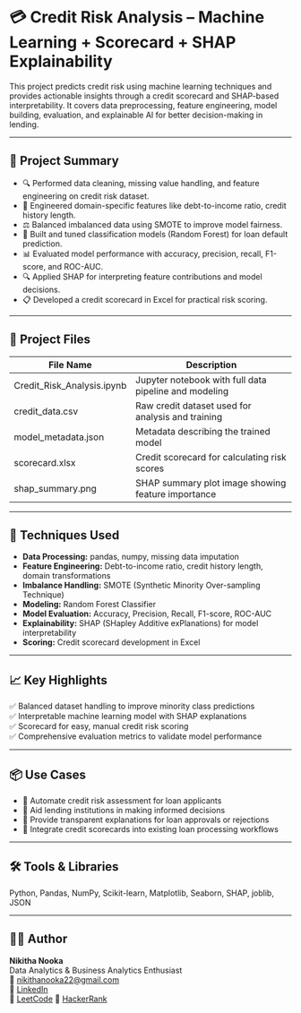 # 💳 Credit Risk Analysis – Machine Learning + Scorecard + SHAP Explainability

This project predicts credit risk using machine learning techniques and provides actionable insights through a credit scorecard and SHAP-based interpretability. It covers data preprocessing, feature engineering, model building, evaluation, and explainable AI for better decision-making in lending.

---

## 📌 Project Summary

- 🔍 Performed data cleaning, missing value handling, and feature engineering on credit risk dataset.  
- 🌱 Engineered domain-specific features like debt-to-income ratio, credit history length.  
- ⚖️ Balanced imbalanced data using SMOTE to improve model fairness.  
- 🌲 Built and tuned classification models (Random Forest) for loan default prediction.  
- 📊 Evaluated model performance with accuracy, precision, recall, F1-score, and ROC-AUC.  
- 🔍 Applied SHAP for interpreting feature contributions and model decisions.  
- 📋 Developed a credit scorecard in Excel for practical risk scoring.  

---

## 📁 Project Files

| File Name                      | Description                                           |
|-------------------------------|-----------------------------------------------------|
| Credit_Risk_Analysis.ipynb     | Jupyter notebook with full data pipeline and modeling |
| credit_data.csv                | Raw credit dataset used for analysis and training   |
| model_metadata.json            | Metadata describing the trained model                |
| scorecard.xlsx                 | Credit scorecard for calculating risk scores         |
| shap_summary.png               | SHAP summary plot image showing feature importance   |

---

## 🧠 Techniques Used

- **Data Processing:** pandas, numpy, missing data imputation  
- **Feature Engineering:** Debt-to-income ratio, credit history length, domain transformations  
- **Imbalance Handling:** SMOTE (Synthetic Minority Over-sampling Technique)  
- **Modeling:** Random Forest Classifier  
- **Model Evaluation:** Accuracy, Precision, Recall, F1-score, ROC-AUC  
- **Explainability:** SHAP (SHapley Additive exPlanations) for model interpretability  
- **Scoring:** Credit scorecard development in Excel  

---

## 📈 Key Highlights

✅ Balanced dataset handling to improve minority class predictions  
✅ Interpretable machine learning model with SHAP explanations  
✅ Scorecard for easy, manual credit risk scoring  
✅ Comprehensive evaluation metrics to validate model performance  

---

## 📦 Use Cases

- 🔹 Automate credit risk assessment for loan applicants  
- 🔹 Aid lending institutions in making informed decisions  
- 🔹 Provide transparent explanations for loan approvals or rejections  
- 🔹 Integrate credit scorecards into existing loan processing workflows  

---

## 🛠️ Tools & Libraries

Python, Pandas, NumPy, Scikit-learn, Matplotlib, Seaborn, SHAP, joblib,  JSON

---

## 🧑‍💻 Author

**Nikitha Nooka**  
Data Analytics & Business Analytics Enthusiast  
📧 nikithanooka22@gmail.com  
🔗 [LinkedIn](https://www.linkedin.com/in/nikithanooka22)  
🔗 [LeetCode](https://leetcode.com/u/NikithaNooka/) 
🔗 [HackerRank](https://www.hackerrank.com/profile/NIKITHANOOKA22)  

